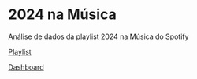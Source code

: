 # 2024 na Música
Análise de dados da playlist 2024 na Música do Spotify

[Playlist](https://open.spotify.com/playlist/4l8wH1fm7NiI3C9l4CVXWs)

[Dashboard](https://2024-na-musica.streamlit.app/)

